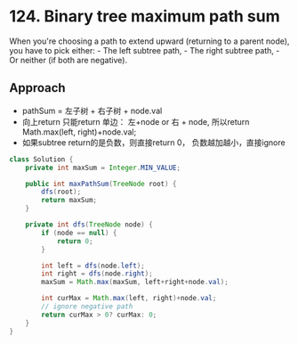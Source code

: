 # 124. Binary tree maximum path sum

When you're choosing a path to extend upward (returning to a parent node), you have to pick either:
    - The left subtree path,
    - The right subtree path,
    - Or neither (if both are negative).

## Approach
- pathSum = 左子树 + 右子树 + node.val
- 向上return 只能return 单边： 左+node or 右 + node, 所以return Math.max(left, right)+node.val;
- 如果subtree return的是负数，则直接return 0， 负数越加越小，直接ignore

```java
class Solution {
    private int maxSum = Integer.MIN_VALUE;

    public int maxPathSum(TreeNode root) {
        dfs(root);
        return maxSum;
    }

    private int dfs(TreeNode node) {
        if (node == null) {
            return 0;
        }

        int left = dfs(node.left);
        int right = dfs(node.right);
        maxSum = Math.max(maxSum, left+right+node.val);

        int curMax = Math.max(left, right)+node.val;
        // ignore negative path
        return curMax > 0? curMax: 0;
    }
}
```
